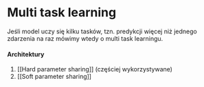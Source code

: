 # Multi task learning
Jeśli model uczy się kilku tasków, tzn. predykcji więcej niż jednego zdarzenia na raz mówimy wtedy o multi task learningu.

#### Architektury
1. [[Hard parameter sharing]] (częściej wykorzystywane)
2. [[Soft parameter sharing]]